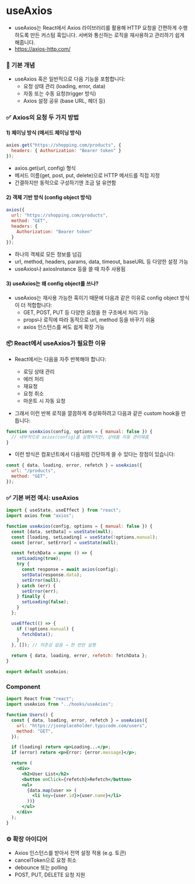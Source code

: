 # useAxios
- useAxios는 React에서 Axios 라이브러리를 활용해 HTTP 요청을 간편하게 수행하도록 만든 커스텀 훅입니다. 서버와 통신하는 로직을 재사용하고 관리하기 쉽게 해줍니다.
- https://axios-http.com/



### 🧠 기본 개념
- useAxios 훅은 일반적으로 다음 기능을 포함합니다:
  - 요청 상태 관리 (loading, error, data)
  - 자동 또는 수동 요청(trigger 방식)
  - Axios 설정 공유 (base URL, 헤더 등)


### ✅ Axios의 요청 두 가지 방법
#### 1) 체이닝 방식 (메서드 체이닝 방식)
```js
axios.get("https://shopping.com/products", {
  headers: { Authorization: "Bearer token" }
});
```
- axios.get(url, config) 형식
- 메서드 이름(get, post, put, delete)으로 HTTP 메서드를 직접 지정
- 간결하지만 동적으로 구성하기엔 조금 덜 유연함

#### 2) 객체 기반 방식 (config object 방식)
```js
axios({
  url: "https://shopping.com/products",
  method: "GET",
  headers: {
    Authorization: "Bearer token"
  }
});
```
- 하나의 객체로 모든 정보를 넘김
- url, method, headers, params, data, timeout, baseURL 등 다양한 설정 가능
- useAxios나 axiosInstance 등을 쓸 때 자주 사용됨

#### 3) useAxios는 왜 config object를 쓰나?
- useAxios는 재사용 가능한 훅이기 때문에 다음과 같은 이유로 config object 방식이 더 적합합니다:
  - GET, POST, PUT 등 다양한 요청을 한 구조에서 처리 가능
  - props나 로직에 따라 동적으로 url, method 등을 바꾸기 쉬움
  - axios 인스턴스를 써도 쉽게 확장 가능

### 📦 React에서 useAxios가 필요한 이유
- React에서는 다음을 자주 반복해야 합니다:
  - 로딩 상태 관리
  - 에러 처리
  - 재요청
  - 요청 취소
  - 마운트 시 자동 요청

- 그래서 이런 반복 로직을 깔끔하게 추상화하려고 다음과 같은 custom hook을 만듭니다:
```jsx
function useAxios(config, options = { manual: false }) {
  // 내부적으로 axios(config)를 실행하지만, 상태를 자동 관리해줌
}
```

- 이런 방식은 컴포넌트에서 다음처럼 간단하게 쓸 수 있다는 장점이 있습니다:
```jsx
const { data, loading, error, refetch } = useAxios({
  url: "/products",
  method: "GET",
});
```


### ✅ 기본 버전 예시: useAxios
```jsx
import { useState, useEffect } from "react";
import axios from "axios";

function useAxios(config, options = { manual: false }) {
  const [data, setData] = useState(null);
  const [loading, setLoading] = useState(!options.manual);
  const [error, setError] = useState(null);

  const fetchData = async () => {
    setLoading(true);
    try {
      const response = await axios(config);
      setData(response.data);
      setError(null);
    } catch (err) {
      setError(err);
    } finally {
      setLoading(false);
    }
  };

  useEffect(() => {
    if (!options.manual) {
      fetchData();
    }
  }, []); // 의존성 없음 → 한 번만 실행

  return { data, loading, error, refetch: fetchData };
}

export default useAxios;
```


### Component 
```jsx
import React from "react";
import useAxios from "../hooks/useAxios";

function Users() {
  const { data, loading, error, refetch } = useAxios({
    url: "https://jsonplaceholder.typicode.com/users",
    method: "GET",
  });

  if (loading) return <p>Loading...</p>;
  if (error) return <p>Error: {error.message}</p>;

  return (
    <div>
      <h2>User List</h2>
      <button onClick={refetch}>Refetch</button>
      <ul>
        {data.map(user => (
          <li key={user.id}>{user.name}</li>
        ))}
      </ul>
    </div>
  );
}
```


### ⚙️ 확장 아이디어
- Axios 인스턴스를 받아서 전역 설정 적용 (e.g. 토큰)
- cancelToken으로 요청 취소
- debounce 또는 polling
- POST, PUT, DELETE 요청 지원
